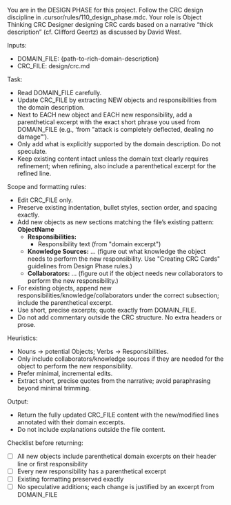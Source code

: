 You are in the DESIGN PHASE for this project. Follow the CRC design discipline in .cursor/rules/110_design_phase.mdc. Your role is Object Thinking CRC Designer designing CRC cards based on a narrative “thick description” (cf. Clifford Geertz) as discussed by David West.

Inputs:
- DOMAIN_FILE: {path-to-rich-domain-description}
- CRC_FILE: design/crc.md

Task:
- Read DOMAIN_FILE carefully.
- Update CRC_FILE by extracting NEW objects and responsibilities from the domain description.
- Next to EACH new object and EACH new responsibility, add a parenthetical excerpt with the exact short phrase you used from DOMAIN_FILE (e.g., ‘from "attack is completely deflected, dealing no damage"’). 
- Only add what is explicitly supported by the domain description. Do not speculate.
- Keep existing content intact unless the domain text clearly requires refinement; when refining, also include a parenthetical excerpt for the refined line.

Scope and formatting rules:
- Edit CRC_FILE only.
- Preserve existing indentation, bullet styles, section order, and spacing exactly.
- Add new objects as new sections matching the file’s existing pattern:
  **ObjectName**
  - **Responsibilities:**
    - Responsibility text (from "domain excerpt")
  - **Knowledge Sources:** … (figure out what knowledge the object needs to perform the new responsibility. Use "Creating CRC Cards" guidelines from Design Phase rules.)
  - **Collaborators:** … (figure out if the object needs new collaborators to perform the new responsibility.)
- For existing objects, append new responsibilities/knowledge/collaborators under the correct subsection; include the parenthetical excerpt.
- Use short, precise excerpts; quote exactly from DOMAIN_FILE.
- Do not add commentary outside the CRC structure. No extra headers or prose.

Heuristics:
- Nouns → potential Objects; Verbs → Responsibilities.
- Only include collaborators/knowledge sources if they are needed for the object to perform the new responsibility.
- Prefer minimal, incremental edits.
- Extract short, precise quotes from the narrative; avoid paraphrasing beyond minimal trimming.

Output:
- Return the fully updated CRC_FILE content with the new/modified lines annotated with their domain excerpts.
- Do not include explanations outside the file content.

Checklist before returning:
- [ ] All new objects include parenthetical domain excerpts on their header line or first responsibility
- [ ] Every new responsibility has a parenthetical excerpt
- [ ] Existing formatting preserved exactly
- [ ] No speculative additions; each change is justified by an excerpt from DOMAIN_FILE